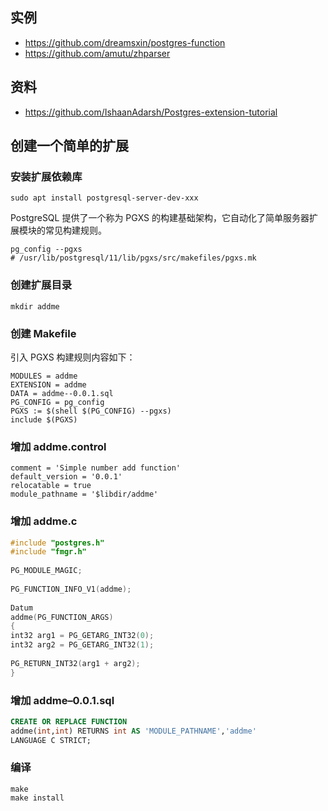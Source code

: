 
## 实例
- https://github.com/dreamsxin/postgres-function
- https://github.com/amutu/zhparser

## 资料
- https://github.com/IshaanAdarsh/Postgres-extension-tutorial

## 创建一个简单的扩展

### 安装扩展依赖库
```shell
sudo apt install postgresql-server-dev-xxx
```

PostgreSQL 提供了一个称为 PGXS 的构建基础架构，它自动化了简单服务器扩展模块的常见构建规则。
```shell
pg_config --pgxs
# /usr/lib/postgresql/11/lib/pgxs/src/makefiles/pgxs.mk
```

### 创建扩展目录
```shell
mkdir addme
```

### 创建 Makefile

引入 PGXS 构建规则内容如下：
```shell
MODULES = addme
EXTENSION = addme
DATA = addme--0.0.1.sql
PG_CONFIG = pg_config
PGXS := $(shell $(PG_CONFIG) --pgxs)
include $(PGXS)
```

### 增加 addme.control 
```shell
comment = 'Simple number add function'
default_version = '0.0.1'
relocatable = true
module_pathname = '$libdir/addme'
```

### 增加 addme.c

```c
#include "postgres.h"
#include "fmgr.h"
 
PG_MODULE_MAGIC;
 
PG_FUNCTION_INFO_V1(addme);
 
Datum
addme(PG_FUNCTION_ARGS)
{
int32 arg1 = PG_GETARG_INT32(0);
int32 arg2 = PG_GETARG_INT32(1);
 
PG_RETURN_INT32(arg1 + arg2);
}
```

### 增加 addme–0.0.1.sql

```sql
CREATE OR REPLACE FUNCTION
addme(int,int) RETURNS int AS 'MODULE_PATHNAME','addme'
LANGUAGE C STRICT;
```
### 编译
```shell
make
make install
```
